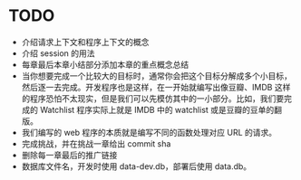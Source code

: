 # TODO

* 介绍请求上下文和程序上下文的概念
* 介绍 session 的用法
* 每章最后本章小结部分添加本章的重点概念总结
* 当你想要完成一个比较大的目标时，通常你会把这个目标分解成多个小目标，然后逐一去完成。开发程序也是这样，在一开始就编写出像豆瓣、IMDB 这样的程序恐怕不太现实，但是我们可以先模仿其中的一小部分。比如，我们要完成的 Watchlist 程序实际上就是 IMDB 中的 watchlist 或是豆瓣的豆单的翻版。
* 我们编写的 web 程序的本质就是编写不同的函数处理对应 URL 的请求。
* 完成挑战，并在挑战一章给出 commit sha
* 删除每一章最后的推广链接
* 数据库文件名，开发时使用 data-dev.db，部署后使用 data.db。

